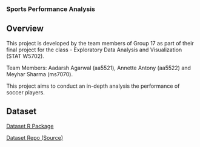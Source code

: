 ### Sports Performance Analysis

## Overview
This project is developed by the team members of Group 17 as part of their final project for the class - Exploratory Data Analysis and Visualization (STAT W5702).

Team Members: Aadarsh Agarwal (aa5521), Annette Antony (aa5522) and Meyhar Sharma (ms7070).

This project aims to conduct an in-depth analysis the performance of soccer players.

## Dataset
[Dataset R Package](https://github.com/JaseZiv/worldfootballR) 

[Dataset Repo (Source)](https://jaseziv.github.io/worldfootballR/articles/extract-understat-data.html#player-data)
